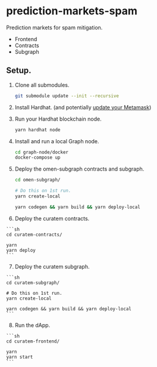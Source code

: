 prediction-markets-spam
=======================

Prediction markets for spam mitigation.

 * Frontend
 * Contracts
 * Subgraph

## Setup.

 1. Clone all submodules.
    
    ```sh
    git submodule update --init --recursive
    ```

 2. Install Hardhat. (and potentially [update your Metamask](https://github.com/MetaMask/metamask-extension/issues/9827))

 3. Run your Hardhat blockchain node.
    
    ```sh
    yarn hardhat node
    ```

 4. Install and run a local Graph node.

    ```sh
    cd graph-node/docker
    docker-compose up
    ```

 5. Deploy the omen-subgraph contracts and subgraph. 

    ```sh
    cd omen-subgraph/
    
    # Do this on 1st run.
    yarn create-local

    yarn codegen && yarn build && yarn deploy-local
    ```

  6. Deploy the curatem contracts.

    ```sh
    cd curatem-contracts/
     
    yarn
    yarn deploy
    ```

  7. Deploy the curatem subgraph.

    ```sh
    cd curatem-subgraph/
    
    # Do this on 1st run.
    yarn create-local

    yarn codegen && yarn build && yarn deploy-local
    ```

  8. Run the dApp.

    ```sh
    cd curatem-frontend/

    yarn
    yarn start
    ```


